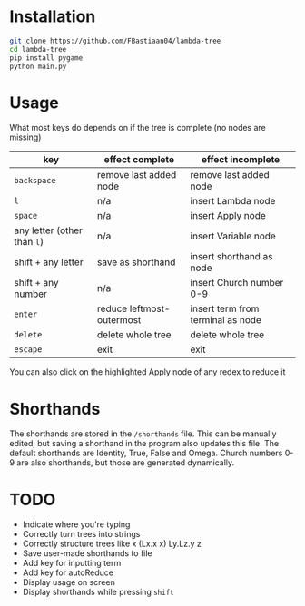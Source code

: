 # Installation
```bash
git clone https://github.com/FBastiaan04/lambda-tree
cd lambda-tree
pip install pygame
python main.py
```

# Usage
What most keys do depends on if the tree is complete (no nodes are missing)

|key|effect complete|effect incomplete|
|---|---|---|
|`backspace`|remove last added node|remove last added node|
|`l`|n/a|insert Lambda node|
|`space`|n/a|insert Apply node|
|any letter (other than `l`)|n/a|insert Variable node|
|shift + any letter|save as shorthand|insert shorthand as node|
|shift + any number|n/a|insert Church number 0-9|
|`enter`|reduce leftmost-outermost|insert term from terminal as node|
|`delete`|delete whole tree|delete whole tree|
|`escape`|exit|exit|

You can also click on the highlighted Apply node of any redex to reduce it

# Shorthands
The shorthands are stored in the `/shorthands` file. This can be manually edited, but saving a shorthand in the program also updates this file. The default shorthands are Identity, True, False and Omega.
Church numbers 0-9 are also shorthands, but those are generated dynamically.

# TODO
- Indicate where you're typing
- Correctly turn trees into strings
- Correctly structure trees like x (Lx.x x) Ly.Lz.y z
- Save user-made shorthands to file
- Add key for inputting term
- Add key for autoReduce
- Display usage on screen
- Display shorthands while pressing `shift`